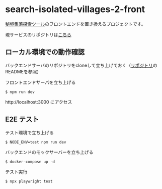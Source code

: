 # search-isolated-villages-2-front

[秘境集落探索ツール](https://search-isolated-villages-2.herokuapp.com/)のフロントエンドを置き換えるプロジェクトです。

現サービスのリポジトリは[こちら](https://github.com/ogawa-tomo/search-isolated-villages-2)

## ローカル環境での動作確認

バックエンドサーバのリポジトリをcloneして立ち上げておく（[リポジトリ](https://github.com/ogawa-tomo/search-isolated-villages-2)のREADMEを参照）

フロントエンドサーバを立ち上げる

```
$ npm run dev
```

http://localhost:3000 にアクセス

## E2E テスト

テスト環境で立ち上げる

```
$ NODE_ENV=test npm run dev
```

バックエンドのモックサーバーを立ち上げる

```
$ docker-compose up -d
```

テスト実行

```
$ npx playwright test
```
